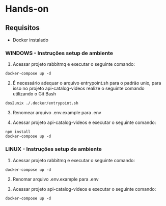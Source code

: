 # Hands-on



## Requisitos ##

* Docker instalado


### WINDOWS - Instruções setup de ambiente ###

1) Acessar projeto rabbitmq e executar o seguinte comando:
```
docker-compose up -d
```

2) É necessário adequar o arquivo entrypoint.sh para o padrão unix, para isso no projeto api-catalog-videos realize o seguinte comando utilizando o Git Bash
```
dos2unix ./.docker/entrypoint.sh
```

3) Renomear arquivo .env.example para .env

4) Acessar projeto api-catalog-videos e executar o seguinte comando:
```
npm install
docker-compose up -d
```

### LINUX - Instruções setup de ambiente ###

1) Acessar projeto rabbitmq e executar o seguinte comando:
```
docker-compose up -d
```

2) Renomar arquivo .env.example para .env

3) Acessar projeto api-catalog-videos e executar o seguinte comando:
```
docker-compose up -d
```

